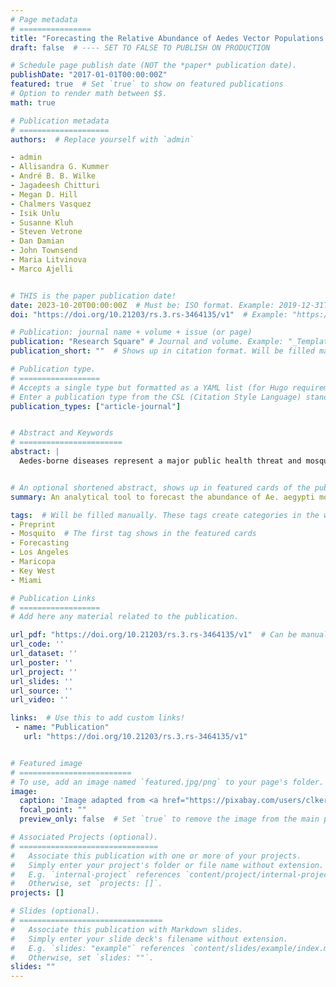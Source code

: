 ```yaml
---
# Page metadata
# ================
title: "Forecasting the Relative Abundance of Aedes Vector Populations to Enhance Situational Awareness for Mosquito Control Operations"  # Full title of the paper
draft: false  # ---- SET TO FALSE TO PUBLISH ON PRODUCTION

# Schedule page publish date (NOT the *paper* publication date).
publishDate: "2017-01-01T00:00:00Z"
featured: true  # Set `true` to show on featured publications
# Option to render math between $$.
math: true

# Publication metadata
# ====================
authors:  # Replace yourself with `admin`

- admin
- Allisandra G. Kummer
- André B. B. Wilke
- Jagadeesh Chitturi
- Megan D. Hill
- Chalmers Vasquez
- Isik Unlu
- Susanne Kluh
- Steven Vetrone
- Dan Damian
- John Townsend
- Maria Litvinova
- Marco Ajelli


# THIS is the paper publication date!
date: 2023-10-20T00:00:00Z  # Must be: ISO format. Example: 2019-12-31T00:00:00Z. Time can be midnight. If unavailable, the day can be the first of the month.
doi: "https://doi.org/10.21203/rs.3.rs-3464135/v1"  # Example: "https://doi.org/10.1103/PhysRevE.100.032313"

# Publication: journal name + volume + issue (or page)
publication: "Research Square" # Journal and volume. Example: "_Template Journal Name_ [VolN], (IssueN)"   # Shows in the publication page
publication_short: ""  # Shows up in citation format. Will be filled manually later.

# Publication type.
# ==================
# Accepts a single type but formatted as a YAML list (for Hugo requirements).
# Enter a publication type from the CSL (Citation Style Language) standard: https://docs.citationstyles.org/en/stable/specification.html#appendix-iii-types
publication_types: ["article-journal"]


# Abstract and Keywords
# =======================
abstract: | 
  Aedes-borne diseases represent a major public health threat and mosquito control operations represent a key line of defense. Improving the real-time awareness of mosquito control authorities by providing reliable forecasts of the relative abundance of mosquito vectors could greatly enhance control efforts. To this aim, we developed an analytical tool that forecasts Aedes aegypti relative abundance 1 to 4 weeks ahead. Forecasts were validated against mosquito surveillance data (2,760 data points) collected over multiple years in four jurisdictions in the US. Our forecasts were consistently accurate and precise for all analyzed study sites, forecasting horizon, and for periods with medium/high Ae. Aegypti activity. 97.1\% within the same order of magnitude as the empirical observations, the symmetric absolute percentage error was in the range 37\%-65\%, the 90\% interquantile range of the forecasts had a coverage of 77-82\%. The developed tool can be instrumental to address the need for evidence-based decision making.


# An optional shortened abstract, shows up in featured cards of the publication.
summary: An analytical tool to forecast the abundance of Ae. aegypti mosquitoes in urban areas.  # Will be filled manually.

tags:  # Will be filled manually. These tags create categories in the website.
- Preprint
- Mosquito  # The first tag shows in the featured cards
- Forecasting
- Los Angeles
- Maricopa
- Key West
- Miami

# Publication Links
# ==================
# Add here any material related to the publication.

url_pdf: "https://doi.org/10.21203/rs.3.rs-3464135/v1"  # Can be manually replaced by an open-access preprint
url_code: ''
url_dataset: ''
url_poster: ''
url_project: ''
url_slides: ''
url_source: ''
url_video: ''

links:  # Use this to add custom links!
 - name: "Publication"
   url: "https://doi.org/10.21203/rs.3.rs-3464135/v1"


# Featured image
# =========================
# To use, add an image named `featured.jpg/png` to your page's folder. 
image:
  caption: 'Image adapted from <a href="https://pixabay.com/users/clker-free-vector-images-3736/?utm_source=link-attribution&utm_medium=referral&utm_campaign=image&utm_content=311272">Clker-Free-Vector-Images</a> from <a href="https://pixabay.com//?utm_source=link-attribution&utm_medium=referral&utm_campaign=image&utm_content=311272">Pixabay</a>'
  focal_point: ""
  preview_only: false  # Set `true` to remove the image from the main publication page.

# Associated Projects (optional).
# ===============================
#   Associate this publication with one or more of your projects.
#   Simply enter your project's folder or file name without extension.
#   E.g. `internal-project` references `content/project/internal-project/index.md`.
#   Otherwise, set `projects: []`.
projects: []

# Slides (optional).
# ================================
#   Associate this publication with Markdown slides.
#   Simply enter your slide deck's filename without extension.
#   E.g. `slides: "example"` references `content/slides/example/index.md`.
#   Otherwise, set `slides: ""`.
slides: ""
---
```


<!--- Supplementary notes can be added here, including [code and math](https://sourcethemes.com/academic/docs/writing-markdown-latex/). -->